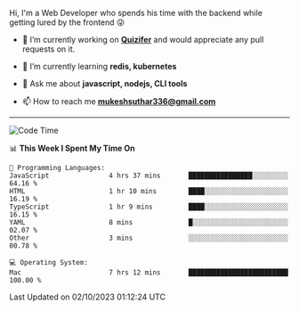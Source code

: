 Hi, I'm a Web Developer who spends his time with the backend while getting lured by the frontend 😜

- 🔭 I’m currently working on **[Quizifer](https://github.com/SutharMukesh/Quizifer/)** and would appreciate any pull requests on it.

- 🌱 I’m currently learning **redis, kubernetes**

- 💬 Ask me about **javascript, nodejs, CLI tools**

- 📫 How to reach me **mukeshsuthar336@gmail.com**

---
<!--START_SECTION:waka-->
![Code Time](http://img.shields.io/badge/Code%20Time-2%2C537%20hrs%2014%20mins-blue)

📊 **This Week I Spent My Time On** 

```text
💬 Programming Languages: 
JavaScript               4 hrs 37 mins       ████████████████░░░░░░░░░   64.16 % 
HTML                     1 hr 10 mins        ████░░░░░░░░░░░░░░░░░░░░░   16.19 % 
TypeScript               1 hr 9 mins         ████░░░░░░░░░░░░░░░░░░░░░   16.15 % 
YAML                     8 mins              █░░░░░░░░░░░░░░░░░░░░░░░░   02.07 % 
Other                    3 mins              ░░░░░░░░░░░░░░░░░░░░░░░░░   00.78 % 

💻 Operating System: 
Mac                      7 hrs 12 mins       █████████████████████████   100.00 % 
```


 Last Updated on 02/10/2023 01:12:24 UTC
<!--END_SECTION:waka-->
